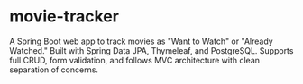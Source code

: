 # movie-tracker
A Spring Boot web app to track movies as "Want to Watch" or "Already Watched." Built with Spring Data JPA, Thymeleaf, and PostgreSQL. Supports full CRUD, form validation, and follows MVC architecture with clean separation of concerns.
